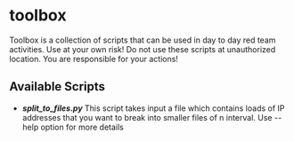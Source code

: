 # toolbox
Toolbox is a collection of scripts that can be used in day to day red team activities. Use at your own risk! Do not use these scripts at unauthorized location. You are responsible for your actions!

## Available Scripts
- ***split_to_files.py***
This script takes input a file which contains loads of IP addresses that you want to break into smaller files of n interval. Use --help option for more details 
